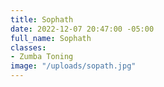 ```yaml
---
title: Sophath
date: 2022-12-07 20:47:00 -05:00
full_name: Sophath
classes:
- Zumba Toning
image: "/uploads/sopath.jpg"
---
```


